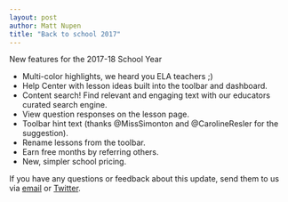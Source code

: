 ```yaml
---
layout: post
author: Matt Nupen
title: "Back to school 2017"
---
```


New features for the 2017-18 School Year

- Multi-color highlights, we heard you ELA teachers ;)
- Help Center with lesson ideas built into the toolbar and dashboard.
- Content search! Find relevant and engaging text with our educators curated search engine.
- View question responses on the lesson page.
- Toolbar hint text (thanks @MissSimonton and @CarolineResler for the suggestion).
- Rename lessons from the toolbar.
- Earn free months by referring others.
- New, simpler school pricing.

If you have any questions or feedback about this update, send them to us via [email](mailto:support@insertlearning.com) or [Twitter](https://twitter.com/insertlearning).
